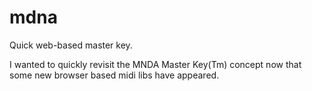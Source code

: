 mdna
====

Quick web-based master key.

I wanted to quickly revisit the MNDA Master Key(Tm) concept now that some new browser based midi libs have appeared.

